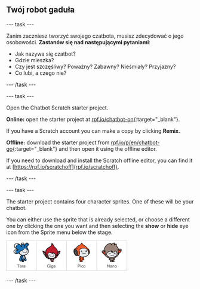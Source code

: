 ## Twój robot gaduła

\--- task \---

Zanim zaczniesz tworzyć swojego czatbota, musisz zdecydować o jego osobowości. **Zastanów się nad następującymi pytaniami**:

+ Jak nazywa się czatbot?
+ Gdzie mieszka?
+ Czy jest szczęśliwy? Poważny? Zabawny? Nieśmiały? Przyjazny?
+ Co lubi, a czego nie?

\--- /task \---

\--- task \---

Open the Chatbot Scratch starter project.

**Online:** open the starter project at [rpf.io/chatbot-on](http://rpf.io/chatbot-on){:target="_blank"}.

If you have a Scratch account you can make a copy by clicking **Remix**.

**Offline:** download the starter project from [rpf.io/p/en/chatbot-go](http://rpf.io/p/en/chatbot-go){:target="_blank"} and then open it using the offline editor.

If you need to download and install the Scratch offline editor, you can find it at [https://rpf.io/scratchoff](rpf.io/scratchoff).

\--- /task \---

\--- task \---

The starter project contains four character sprites. One of these will be your chatbot.

You can either use the sprite that is already selected, or choose a different one by clicking the one you want and then selecting the **show** or **hide** eye icon from the Sprite menu below the stage.

![Choose a character](images/chatbot-characters.png)

\--- /task \---